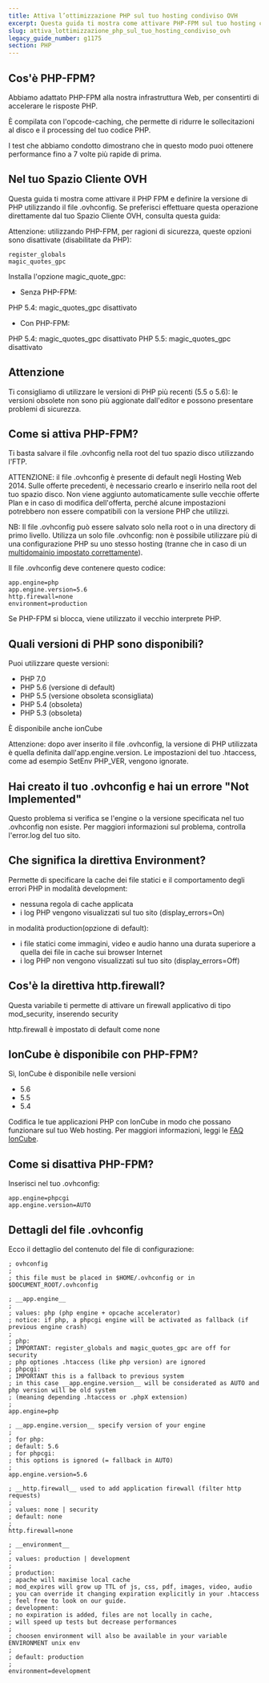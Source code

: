 ```yaml
---
title: Attiva l’ottimizzazione PHP sul tuo hosting condiviso OVH
excerpt: Questa guida ti mostra come attivare PHP-FPM sul tuo hosting condiviso OVH, per migliorare i tempi di risposta PHP
slug: attiva_lottimizzazione_php_sul_tuo_hosting_condiviso_ovh
legacy_guide_number: g1175
section: PHP
---
```



## Cos'è PHP-FPM?
Abbiamo adattato PHP-FPM alla nostra infrastruttura Web, per consentirti di accelerare le risposte PHP.

È compilata con l'opcode-caching, che permette di ridurre le sollecitazioni al disco e il processing del tuo codice PHP.

I test che abbiamo condotto dimostrano che in questo modo puoi ottenere performance fino a 7 volte più rapide di prima.

## Nel tuo Spazio Cliente OVH
Questa guida ti mostra come attivare il PHP FPM e definire la versione di PHP utilizzando il file .ovhconfig. Se preferisci effettuare questa operazione direttamente dal tuo Spazio Cliente OVH, consulta questa guida: []({legacy}1999)

Attenzione: utilizzando PHP-FPM, per ragioni di sicurezza, queste opzioni sono disattivate (disabilitate da PHP):


```
register_globals
magic_quotes_gpc
```



Installa l'opzione magic_quote_gpc:


- Senza PHP-FPM:


PHP 5.4: magic_quotes_gpc disattivato


- Con PHP-FPM:


PHP 5.4: magic_quotes_gpc disattivato
PHP 5.5: magic_quotes_gpc disattivato

## Attenzione
Ti consigliamo di utilizzare le versioni di PHP più recenti (5.5 o 5.6): le versioni obsolete non sono più aggionate dall'editor e possono presentare problemi di sicurezza.


## Come si attiva PHP-FPM?
Ti basta salvare il file .ovhconfig nella root del tuo spazio disco utilizzando l'FTP.

ATTENZIONE: il file .ovhconfig è presente di default negli Hosting Web 2014. Sulle offerte precedenti, è necessario crearlo e inserirlo nella root del tuo spazio disco.
Non viene aggiunto automaticamente sulle vecchie offerte Plan e in caso di modifica dell'offerta, perché alcune impostazioni potrebbero non essere compatibili con la versione PHP che utilizzi.

NB: Il file .ovhconfig può essere salvato solo nella root o in una directory di primo livello. Utilizza un solo file .ovhconfig: non è possibile utilizzare più di una configurazione PHP su uno stesso hosting (tranne che in caso di un [multidomainio impostato correttamente](https://www.ovh.it/g1332.hosting_web_come_associare_un_dominio_o_un_sottodominio_al_tuo_hosting_web)).

Il file .ovhconfig deve contenere questo codice:


```
app.engine=php
app.engine.version=5.6
http.firewall=none
environment=production
```


Se PHP-FPM si blocca, viene utilizzato il vecchio interprete PHP.


## Quali versioni di PHP sono disponibili?
Puoi utilizzare queste versioni:

- PHP 7.0
- PHP 5.6 (versione di default)
- PHP 5.5 (versione obsoleta sconsigliata)
- PHP 5.4 (obsoleta)
- PHP 5.3 (obsoleta) 


È disponibile anche ionCube

Attenzione: dopo aver inserito il file .ovhconfig, la versione di PHP utilizzata è quella definita dall'app.engine.version. Le impostazioni del tuo .htaccess, come ad esempio SetEnv PHP_VER, vengono ignorate.


## Hai creato il tuo .ovhconfig e hai un errore "Not Implemented"
Questo problema si verifica se l'engine o la versione specificata nel tuo .ovhconfig non esiste. 
Per maggiori informazioni sul problema, controlla l'error.log del tuo sito.


## Che significa la direttiva Environment?
Permette di specificare la cache dei file statici e il comportamento degli errori PHP
in modalità development:

- nessuna regola di cache applicata
- i log PHP vengono visualizzati sul tuo sito (display_errors=On)


in modalità production(opzione di default):

- i file statici come immagini, video e audio hanno una durata superiore a quella dei file in cache sui browser Internet
- i log PHP non vengono visualizzati sul tuo sito (display_errors=Off)




## Cos'è la direttiva http.firewall?
Questa variabile ti permette di attivare un firewall applicativo di tipo mod_security,
inserendo security

http.firewall è impostato di default come none


## IonCube è disponibile con PHP-FPM?
Sì, IonCube è disponibile nelle versioni 

- 5.6
- 5.5
- 5.4


Codifica le tue applicazioni PHP con IonCube in modo che possano funzionare sul tuo Web hosting. Per maggiori informazioni, leggi le [FAQ IonCube](http://www.ioncube.com/faq.php).


## Come si disattiva PHP-FPM?
Inserisci nel tuo .ovhconfig:


```
app.engine=phpcgi
app.engine.version=AUTO
```




## Dettagli del file .ovhconfig
Ecco il dettaglio del contenuto del file di configurazione:


```
; ovhconfig
;
; this file must be placed in $HOME/.ovhconfig or in $DOCUMENT_ROOT/.ovhconfig

; __app.engine__
;
; values: php (php engine + opcache accelerator)
; notice: if php, a phpcgi engine will be activated as fallback (if previous engine crash)
;
; php:
; IMPORTANT: register_globals and magic_quotes_gpc are off for security
; php optiones .htaccess (like php version) are ignored
; phpcgi:
; IMPORTANT this is a fallback to previous system
; in this case __app.engine.version__ will be considerated as AUTO and php version will be old system
; (meaning depending .htaccess or .phpX extension)
;
app.engine=php

; __app.engine.version__ specify version of your engine
;
; for php:
; default: 5.6
; for phpcgi:
; this options is ignored (= fallback in AUTO)
;
app.engine.version=5.6

; __http.firewall__ used to add application firewall (filter http requests)
;
; values: none | security
; default: none
;
http.firewall=none

; __environment__
;
; values: production | development
;
; production:
; apache will maximise local cache
; mod_expires will grow up TTL of js, css, pdf, images, video, audio
; you can override it changing expiration explicitly in your .htaccess
; feel free to look on our guide.
; development:
; no expiration is added, files are not locally in cache,
; will speed up tests but decrease performances
;
; choosen environment will also be available in your variable ENVIRONMENT unix env
;
; default: production
;
environment=development
```



